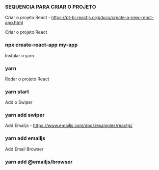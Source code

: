 ### SEQUENCIA PARA CRIAR O PROJETO 
Criar o projeto React - https://pt-br.reactjs.org/docs/create-a-new-react-app.html

Criar o projeto React
### npx create-react-app my-app

Instalar o yarn
### yarn

Rodar o projeto React
### yarn start

Add o Swiper
### yarn add swiper

Add Emailjs - https://www.emailjs.com/docs/examples/reactjs/
### yarn add emailjs

Add Email Browser
### yarn add @emailjs/browser